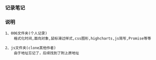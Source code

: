 ### 记录笔记

### 说明
```
1、006文件夹(个人记录)
    格式化时间,面向对象,鼠标滑过样式,css图形,highcharts,js简写,Promise等等
    
2、js文件夹(clone其他作者)
    由于地址忘记了，后续找到了附上原地址

```
